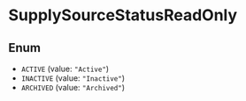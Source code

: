 # SupplySourceStatusReadOnly

## Enum

* `ACTIVE` (value: `"Active"`)
* `INACTIVE` (value: `"Inactive"`)
* `ARCHIVED` (value: `"Archived"`)
